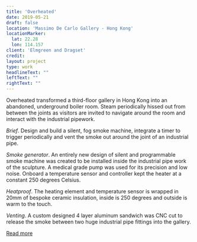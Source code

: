 ```yaml
---
title: 'Overheated'
date: 2019-05-21
draft: false
location: 'Massimo De Carlo Gallery - Hong Kong'
locationMarker:
  lat: 22.28
  lon: 114.157
client: 'Elmgreen and Dragset'
credit:
layout: project
type: work
headlineText: ""
leftText: ""
rightText: ""
---
```


Overheated transformed a third-floor gallery in Hong Kong into an abandoned, underground boiler room. Steam periodically hissed out from between the joints as visitors are invited to navigate around the room and interact with the industrial pipework.

*Brief*. Design and build a silent, fog smoke machine, integrate a timer to trigger periodically and vent the smoke out around the joint of an industrial pipe.

*Smoke generator*. An entirely new design of silent and programmable smoke machine was created to be installed inside the industrial pipe work of the sculpture. A medical grade pump was used for its precision and low noise. Onboard a temperature sensor and controller kept the heater at a constant 250 degrees Celsius.

*Heatproof*. The heating element and temperature sensor is wrapped in 20mm of bespoke ceramic insulation, inside is 250 degrees and outside is warm to the touch.

*Venting*. A custom designed 4 layer aluminum sandwich was CNC cut to release the smoke between two huge industrial pipe fittings into the gallery.

[Read more](https://dailyartfair.com/exhibition/9179/elmgreen-dragset-massimo-de-carlo)
